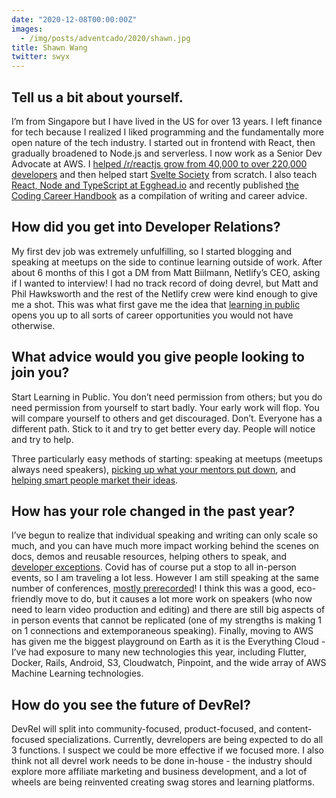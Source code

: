 ```yaml
---
date: "2020-12-08T00:00:00Z"
images:
  - /img/posts/adventcado/2020/shawn.jpg
title: Shawn Wang
twitter: swyx
---
```


## Tell us a bit about yourself.

I’m from Singapore but I have lived in the US for over 13 years. I left finance for tech because I realized I liked programming and the fundamentally more open nature of the tech industry. I started out in frontend with React, then gradually broadened to Node.js and serverless. I now work as a Senior Dev Advocate at AWS. I [helped /r/reactjs grow from 40,000 to over 220,000 developers](https://dev.to/swyx/moderating-a-220k-developer-community-3doj) and then helped start [Svelte Society](https://twitter.com/sveltesociety) from scratch. I also teach [React, Node and TypeScript at Egghead.io](https://egghead.io/instructors/shawn-wang?af=95qfq1) and recently published [the Coding Career Handbook](https://www.learninpublic.org/?c=AUTHOR30) as a compilation of writing and career advice.

## How did you get into Developer Relations?

My first dev job was extremely unfulfilling, so I started blogging and speaking at meetups on the side to continue learning outside of work. After about 6 months of this I got a DM from Matt Biilmann, Netlify’s CEO, asking if I wanted to interview! I had no track record of doing devrel, but Matt and Phil Hawksworth and the rest of the Netlify crew were kind enough to give me a shot. This was what first gave me the idea that [learning in public](https://www.swyx.io/learn-in-public) opens you up to all sorts of career opportunities you would not have otherwise.

## What advice would you give people looking to join you?

Start Learning in Public. You don’t need permission from others; but you do need permission from yourself to start badly. Your early work will flop. You will compare yourself to others and get discouraged. Don’t. Everyone has a different path. Stick to it and try to get better every day. People will notice and try to help.

Three particularly easy methods of starting: speaking at meetups (meetups always need speakers), [picking up what your mentors put down](https://www.swyx.io/learn-in-public-hack/), and [helping smart people market their ideas](https://www.swyx.io/writing/marketing-yourself/).

## How has your role changed in the past year?

I’ve begun to realize that individual speaking and writing can only scale so much, and you can have much more impact working behind the scenes on docs, demos and reusable resources, helping others to speak, and [developer exceptions](https://www.swyx.io/developer-exception/). Covid has of course put a stop to all in-person events, so I am traveling a lot less. However I am still speaking at the same number of conferences, [mostly prerecorded](https://dev.to/swyx/tips-for-speakers-prerecording-talks-for-online-conferences-4ic9)! I think this was a good, eco-friendly move to do, but it causes a lot more work on speakers (who now need to learn video production and editing) and there are still big aspects of in person events that cannot be replicated (one of my strengths is making 1 on 1 connections and extemporaneous speaking). Finally, moving to AWS has given me the biggest playground on Earth as it is the Everything Cloud - I’ve had exposure to many new technologies this year, including Flutter, Docker, Rails, Android, S3, Cloudwatch, Pinpoint, and the wide array of AWS Machine Learning technologies.

## How do you see the future of DevRel?

DevRel will split into community-focused, product-focused, and content-focused specializations. Currently, devrelopers are being expected to do all 3 functions. I suspect we could be more effective if we focused more. I also think not all devrel work needs to be done in-house - the industry should explore more affiliate marketing and business development, and a lot of wheels are being reinvented creating swag stores and learning platforms.
